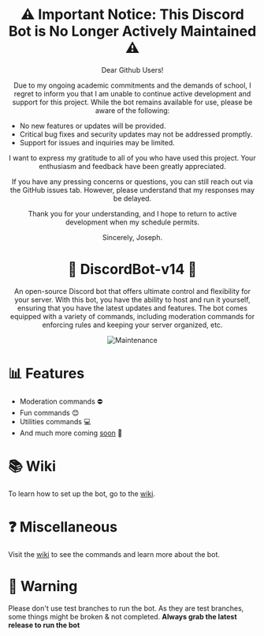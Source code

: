 <div align="center">
  <h1>⚠️ Important Notice: This Discord Bot is No Longer Actively Maintained ⚠️</h1>
</div>

<p align="center">Dear Github Users!</p>

<p align="center">Due to my ongoing academic commitments and the demands of school, I regret to inform you that I am unable to continue active development and support for this project. While the bot remains available for use, please be aware of the following:</p>

<ul>
  <li>No new features or updates will be provided.</li>
  <li>Critical bug fixes and security updates may not be addressed promptly.</li>
  <li>Support for issues and inquiries may be limited.</li>
</ul>

<p align="center">I want to express my gratitude to all of you who have used this project. Your enthusiasm and feedback have been greatly appreciated.</p>

<p align="center">If you have any pressing concerns or questions, you can still reach out via the GitHub issues tab. However, please understand that my responses may be delayed.</p>

<p align="center">Thank you for your understanding, and I hope to return to active development when my schedule permits.</p>

<p align="center">Sincerely, Joseph.</p>

<div align="center">

# 🤖 DiscordBot-v14 🤖

An open-source Discord bot that offers ultimate control and flexibility for your server. With this bot, you have the ability to host and run it yourself, ensuring that you have the latest updates and features. The bot comes equipped with a variety of commands, including moderation commands for enforcing rules and keeping your server organized, etc.

</p>

![Maintenance](https://img.shields.io/maintenance/no/2023?color=BLACK&style=for-the-badge)

</div>

# 📊 Features

- Moderation commands ⛔
- Fun commands 😊
- Utilities commands 💻
- And much more coming [soon](https://github.com/users/josephistired/projects/8) 🎊

# 📚 Wiki

To learn how to set up the bot, go to the [wiki](https://discord-bot-v14-docs.vercel.app/).

# ❓ Miscellaneous

Visit the [wiki](https://discord-bot-v14-docs.vercel.app/) to see the commands and learn more about the bot.

# 🛑 Warning

Please don't use test branches to run the bot. As they are test branches, some things might be broken & not completed.
**Always grab the latest release to run the bot**
